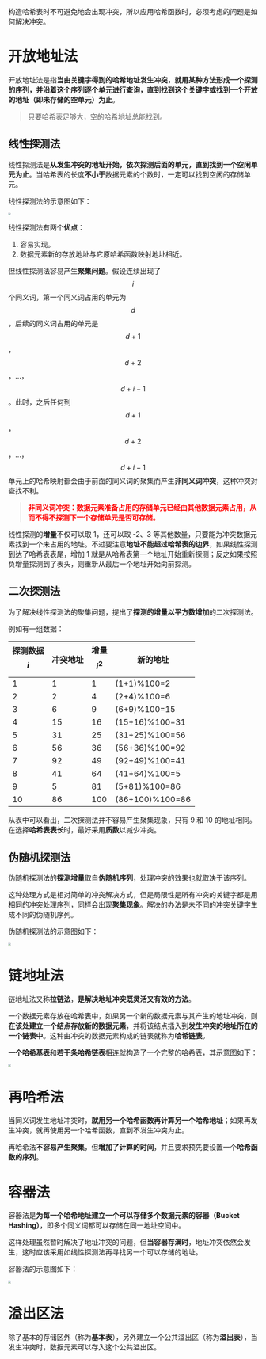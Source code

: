 构造哈希表时不可避免地会出现冲突，所以应用哈希函数时，必须考虑的问题是如何解决冲突。

# 开放地址法

开放地址法是指**当由关键字得到的哈希地址发生冲突，就用某种方法形成一个探测的序列，并沿着这个序列逐个单元进行查询，直到找到这个关键字或找到一个开放的地址（即未存储的空单元）为止**。

> 只要哈希表足够大，空的哈希地址总能找到。

## 线性探测法

线性探测法是**从发生冲突的地址开始，依次探测后面的单元，直到找到一个空闲单元为止**。当哈希表的长度**不小于**数据元素的个数时，一定可以找到空闲的存储单元。

线性探测法的示意图如下：

<img src="./images/线性探测法.jpg" style="zoom:33%;" />

线性探测法有两个**优点**：

1. 容易实现。
2. 数据元素新的存放地址与它原哈希函数映射地址相近。

但线性探测法容易产生**聚集问题**。假设连续出现了 $$i$$ 个同义词，第一个同义词占用的单元为 $$d$$，后续的同义词占用的单元是 $$d+1$$，$$d+2$$，…，$$d+i-1$$。此时，之后任何到 $$d+1$$，$$d+2$$，…，$$d+i-1$$ 单元上的哈希映射都会由于前面的同义词的聚集而产生**非同义词冲突**，这种冲突对查找不利。

> **<font color="red">非同义词冲突：数据元素准备占用的存储单元已经由其他数据元素占用，从而不得不探测下一个存储单元是否可存储。</font>**

线性探测的**增量**不仅可以取 1，还可以取 -2、3 等其他数量，只要能为冲突数据元素找到一个未占用的地址。不过要注意**地址不能超过哈希表的边界**，如果线性探测到达了哈希表表尾，增加 1 就是从哈希表第一个地址开始重新探测；反之如果按照负增量探测到了表头，则重新从最后一个地址开始向前探测。

## 二次探测法

为了解决线性探测法的聚集问题，提出了**探测的增量以平方数增加**的二次探测法。

例如有一组数据：

| 探测数据 $$i$$ | 冲突地址 | 增量 $$i^2$$ | 新的地址        |
| -------------- | -------- | ------------ | --------------- |
| 1              | 1        | 1            | (1+1)%100=2     |
| 2              | 2        | 4            | (2+4)%100=6     |
| 3              | 6        | 9            | (6+9)%100=15    |
| 4              | 15       | 16           | (15+16)%100=31  |
| 5              | 31       | 25           | (31+25)%100=56  |
| 6              | 56       | 36           | (56+36)%100=92  |
| 7              | 92       | 49           | (92+49)%100=41  |
| 8              | 41       | 64           | (41+64)%100=5   |
| 9              | 5        | 81           | (5+81)%100=86   |
| 10             | 86       | 100          | (86+100)%100=86 |

从表中可以看出，二次探测法并不容易产生聚集现象，只有 9 和 10 的地址相同。在选择**哈希表表长**时，最好采用**质数**以减少冲突。

## 伪随机探测法

伪随机探测法的**探测增量**取自**伪随机序列**，处理冲突的效果也就取决于该序列。

这种处理方式是相对简单的冲突解决方式，但是局限性是所有冲突的关键字都是用相同的冲突处理序列，同样会出现**聚集现象**。解决的办法是未不同的冲突关键字生成不同的伪随机序列。

伪随机探测法的示意图如下：

<img src="./images/伪随机探测法.jpg" style="zoom:33%;" />

# 链地址法

链地址法又称**拉链法**，**是解决地址冲突既灵活又有效的方法**。

一个数据元素存放在哈希表中，如果另一个新的数据元素与其产生的地址冲突，则**在该处建立一个结点存放新的数据元素**，并将该结点插入到**发生冲突的地址所在的一个链表中**。这种由冲突的数据元素构成的链表就称为**哈希链表**。

**一个哈希基表**和**若干条哈希链表**相连就构造了一个完整的哈希表，其示意图如下：

<img src="./images/链地址法.jpg" style="zoom:33%;" />

# 再哈希法

当同义词发生地址冲突时，**就用另一个哈希函数再计算另一个哈希地址**；如果再发生冲突，就再使用另一个哈希函数，直到不发生冲突为止。

再哈希法**不容易产生聚集**，但**增加了计算的时间**，并且要求预先要设置一个**哈希函数的序列**。

# 容器法

容器法是**为每一个哈希地址建立一个可以存储多个数据元素的容器（Bucket Hashing）**，即多个同义词都可以存储在同一地址空间中。

这样处理虽然暂时解决了地址冲突的问题，但**当容器存满时**，地址冲突依然会发生，这时应该采用如线性探测法再寻找另一个可以存储的地址。

容器法的示意图如下：

<img src="./images/容器法.jpg" style="zoom:33%;" />

# 溢出区法

除了基本的存储区外（称为**基本表**），另外建立一个公共溢出区（称为**溢出表**），当发生冲突时，数据元素可以存入这个公共溢出区。